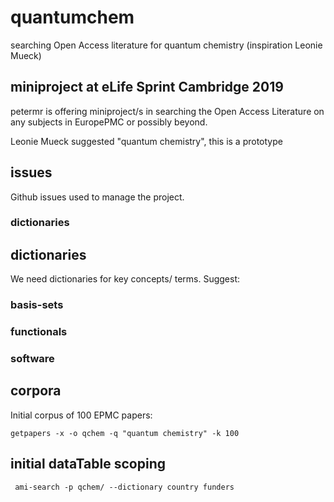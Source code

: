 # quantumchem
searching Open Access literature for quantum chemistry (inspiration Leonie Mueck)

## miniproject at eLife Sprint Cambridge 2019
petermr is offering miniproject/s in searching the Open Access Literature on any subjects in EuropePMC or possibly beyond.

Leonie Mueck suggested "quantum chemistry", this is a prototype

## issues
Github issues used to manage the project.
### dictionaries

## dictionaries
We need dictionaries for key concepts/ terms. Suggest:
### basis-sets
### functionals
### software

## corpora
Initial corpus of 100 EPMC papers:
```
getpapers -x -o qchem -q "quantum chemistry" -k 100
```

## initial dataTable scoping
```
 ami-search -p qchem/ --dictionary country funders
```
 

